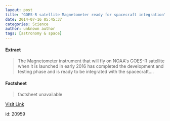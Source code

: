 ```yaml
---
layout: post
title: "GOES-R satellite Magnetometer ready for spacecraft integration"
date: 2014-07-16 05:45:37
categories: Science
author: unknown author
tags: [astronomy & space]
---
```



#### Extract
>The Magnetometer instrument that will fly on NOAA's GOES-R satellite when it is launched in early 2016 has completed the development and testing phase and is ready to be integrated with the spacecraft....

#### Factsheet
>factsheet unavailable

[Visit Link](http://phys.org/news324693922.html)

id:   20959


